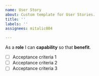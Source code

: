 ```yaml
---
name: User Story
about: Custom template for User Stories.
title: ''
labels: ''
assignees: mitalic004

---
```


As a **role** I can **capability** so that **benefit**.

- [ ] Acceptance criteria 1
- [ ] Acceptance criteria 2
- [ ] Acceptance criteria 3
